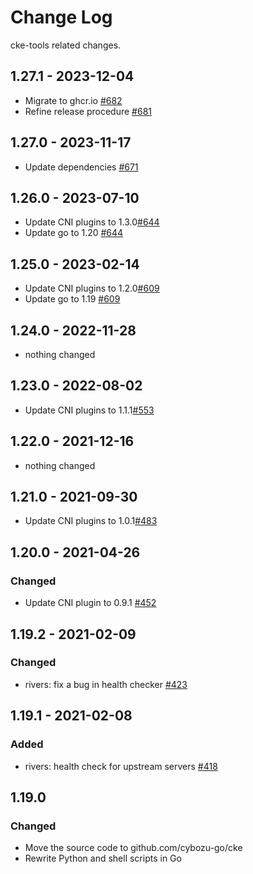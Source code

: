 # Change Log

cke-tools related changes.

## 1.27.1 - 2023-12-04

- Migrate to ghcr.io [#682](https://github.com/cybozu-go/cke/pull/682)
- Refine release procedure [#681](https://github.com/cybozu-go/cke/pull/681)

## 1.27.0 - 2023-11-17

- Update dependencies [#671](https://github.com/cybozu-go/cke/pull/671)

## 1.26.0 - 2023-07-10

- Update CNI plugins to 1.3.0[#644](https://github.com/cybozu-go/cke/pull/644)
- Update go to 1.20 [#644](https://github.com/cybozu-go/cke/pull/644)

## 1.25.0 - 2023-02-14

- Update CNI plugins to 1.2.0[#609](https://github.com/cybozu-go/cke/pull/609)
- Update go to 1.19 [#609](https://github.com/cybozu-go/cke/pull/609)

## 1.24.0 - 2022-11-28

- nothing changed

## 1.23.0 - 2022-08-02

- Update CNI plugins to 1.1.1[#553](https://github.com/cybozu-go/cke/pull/#553)

## 1.22.0 - 2021-12-16

- nothing changed

## 1.21.0 - 2021-09-30

- Update CNI plugins to 1.0.1[#483](https://github.com/cybozu-go/cke/pull/#483)

## 1.20.0 - 2021-04-26

### Changed

- Update CNI plugin to 0.9.1 [#452](https://github.com/cybozu-go/cke/pull/#452)

## 1.19.2 - 2021-02-09

### Changed

- rivers: fix a bug in health checker [#423](https://github.com/cybozu-go/cke/pull/#423)

## 1.19.1 - 2021-02-08

### Added

- rivers: health check for upstream servers [#418](https://github.com/cybozu-go/cke/pull/#418)

## 1.19.0

### Changed

- Move the source code to github.com/cybozu-go/cke
- Rewrite Python and shell scripts in Go
